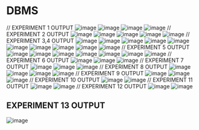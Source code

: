 # DBMS
// EXPERIMENT 1 OUTPUT
![image](https://user-images.githubusercontent.com/112066277/193872034-b9e73178-2e93-4c60-83d6-404b135f6ab2.png)
![image](https://user-images.githubusercontent.com/112066277/193872092-8a8174ce-56bd-4af3-b31f-9fcd4a88e0dd.png)
![image](https://user-images.githubusercontent.com/112066277/193872154-1a687668-2877-4cc5-ad31-4e101d5d4f49.png)
![image](https://user-images.githubusercontent.com/112066277/193872212-a500cda9-1223-44a8-b9da-4af6e1eeb6a6.png)
// EXPERIMENT 2 OUTPUT
![image](https://user-images.githubusercontent.com/112066277/193872739-f926a568-a81d-4505-8633-e7e65b3593cc.png)
![image](https://user-images.githubusercontent.com/112066277/193872820-75c229bb-7ac4-4686-8743-ddf8e3cd92a2.png)
![image](https://user-images.githubusercontent.com/112066277/193872860-26bb1000-a28f-4fe9-9618-465ee98535cd.png)
![image](https://user-images.githubusercontent.com/112066277/193872942-659091c2-6da9-46a8-b9a2-f23743ff7536.png)
![image](https://user-images.githubusercontent.com/112066277/193873036-6a6ecd2e-9d05-4bbc-99c0-b0e61604eb31.png)
// EXPERIMENT 3,4 OUTPUT
![image](https://user-images.githubusercontent.com/112066277/193873491-1c1eb310-3a3b-48a3-809d-c20fe53a0dbc.png)
![image](https://user-images.githubusercontent.com/112066277/193873663-ec82fce4-f6d1-4d7b-b8a7-4fb74bbe93ae.png)
![image](https://user-images.githubusercontent.com/112066277/193873924-389894d1-97c2-410e-8955-8fc327efd318.png)
![image](https://user-images.githubusercontent.com/112066277/193873989-98ac4288-1c85-4136-a1c6-decaf83cc7d6.png)
![image](https://user-images.githubusercontent.com/112066277/193874022-a1801390-589c-432c-9e56-b6e0aac79346.png)
![image](https://user-images.githubusercontent.com/112066277/193874068-493b8efe-bfe5-49b6-b31e-d241582caaae.png)
![image](https://user-images.githubusercontent.com/112066277/193874113-f7d7a08d-a3e9-439c-bf27-26d46689f879.png)
![image](https://user-images.githubusercontent.com/112066277/193874141-8694c661-4aee-4fad-8c61-e438f41ecfdc.png)
![image](https://user-images.githubusercontent.com/112066277/193874201-7565853e-40ef-4934-a875-79eb799fbed6.png)
![image](https://user-images.githubusercontent.com/112066277/193874247-841657df-12a2-4bcd-9210-53113cae3119.png)
// EXPERIMENT 5 OUTPUT
![image](https://user-images.githubusercontent.com/112066277/193874798-0b85adf3-9a64-48d7-a0c6-b9d2ee53bfba.png)
![image](https://user-images.githubusercontent.com/112066277/193874864-7eeae9b1-f98b-4b7a-864d-c30907d70cf1.png)
![image](https://user-images.githubusercontent.com/112066277/193874905-a639d68e-8ebd-4b8a-93e0-0a0518c3fb62.png)
![image](https://user-images.githubusercontent.com/112066277/193874957-2a84f1eb-37e4-4336-b7ee-90e274e50547.png)
![image](https://user-images.githubusercontent.com/112066277/193875009-91839531-b67e-4592-ab2a-0082f8792e54.png)
![image](https://user-images.githubusercontent.com/112066277/193875078-7bcea687-121a-4d28-8822-214b741e7ecd.png)
![image](https://user-images.githubusercontent.com/112066277/193875133-a22d3b28-9d61-4689-bf44-87a44b33304f.png)
// EXPERIMENT 6 OUTPUT
![image](https://user-images.githubusercontent.com/112066277/193875394-f6307c9c-2f0a-445d-9a1a-7fe6cec8abda.png)
![image](https://user-images.githubusercontent.com/112066277/193875436-561844ae-5b4d-440e-85be-f03f66201b3f.png)
![image](https://user-images.githubusercontent.com/112066277/193875496-0afdecb6-3310-4e23-8462-6db99715d215.png)
// EXPERIMENT 7 OUTPUT
![image](https://user-images.githubusercontent.com/112066277/193876150-f064d59c-7f7f-4ba5-ab33-f32c6861908e.png)
![image](https://user-images.githubusercontent.com/112066277/193876313-dbfa929f-12f8-404b-8445-72274f2ad82b.png)
![image](https://user-images.githubusercontent.com/112066277/193876486-905dfa2d-1a6e-432f-be6c-07d1f22be2ee.png)
// EXPERIMENT 8 OUTPUT
![image](https://user-images.githubusercontent.com/112066277/193878630-577e67f4-ea3d-4383-9d24-00b504be4da0.png)
![image](https://user-images.githubusercontent.com/112066277/193878682-a072beb2-3f28-4202-bdf8-f2acbaad7a01.png)
![image](https://user-images.githubusercontent.com/112066277/193878728-fde4d6ef-937b-4c1a-8564-25331d3fd4c4.png)
![image](https://user-images.githubusercontent.com/112066277/193878790-fa700974-f80b-4bef-898c-fbc082544ba4.png)
// EXPERIMENT 9 OUTPUT
![image](https://user-images.githubusercontent.com/112066277/193879130-d5e014ea-0f71-4766-83cb-d650c4012ab1.png)
![image](https://user-images.githubusercontent.com/112066277/193879226-9c19c7e4-424c-4e59-b313-df1ce27d9025.png)
![image](https://user-images.githubusercontent.com/112066277/193879280-15de18b4-6ab6-4fcc-ab7b-eeb85e92cf0a.png)
// EXPERIMENT 10 OUTPUT
![image](https://user-images.githubusercontent.com/112066277/193879633-706cf642-a4b2-450b-9946-e150f61892dd.png)
![image](https://user-images.githubusercontent.com/112066277/193879696-a1a957e5-8534-40d6-9271-b48448d8771d.png)
// EXPERIMENT 11 OUTPUT
![image](https://user-images.githubusercontent.com/112066277/193880071-8b89875d-c3de-4824-986e-33519e6ec6a1.png)
![image](https://user-images.githubusercontent.com/112066277/193880118-9b14c628-c1b9-40ab-82fc-b56017c8895f.png)
// EXPERIMENT 12 OUTPUT
![image](https://user-images.githubusercontent.com/112066277/193880445-a75ee8d7-fc47-4bd2-88cc-68796ade3924.png)
![image](https://user-images.githubusercontent.com/112066277/193880505-6a3f8b94-e3b5-4856-ae39-8ac5ac982092.png)

## EXPERIMENT 13 OUTPUT
![image](https://user-images.githubusercontent.com/112066277/194227305-91191a6a-858e-42ef-aa3e-57da2f8ac154.png)

